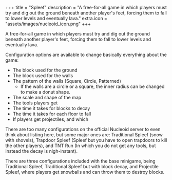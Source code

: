 +++
title = "Spleef"
description = "A free-for-all game in which players must try and dig out the ground beneath another player's feet, forcing them to fall to lower levels and eventually lava."
extra.icon = "assets/images/nucleoid_icon.png"
+++

A free-for-all game in which players must try and dig out the ground beneath another player's feet, forcing them to fall to lower levels and eventually lava.  

Configuration options are available to change basically everything about the game: 
- The block used for the ground 
- The block used for the walls 
- The pattern of the walls (Square, Circle, Patterned) 
  - If the walls are a circle or a square, the inner radius can be changed to make a donut shape. 
-  The scale and shape of the map 
- The tools players get 
- The time it takes for blocks to decay 
- The time it takes for each floor to fall 
- If players get projectiles, and which 

There are too many configurations on the official Nucleoid server to even think about listing here, but some major ones are: Traditional Spleef (snow with shovels), Trapdoor Spleef (Spleef but you have to open trapdoors to kill the other players), and TNT Run (In which you do not get any tools, but instead the decay is nigh-instant).  

There are three configurations included with the base minigame, being Traditional Spleef, Traditional Spleef but with block decay, and Projectile Spleef, where players get snowballs and can throw them to destroy blocks. 
